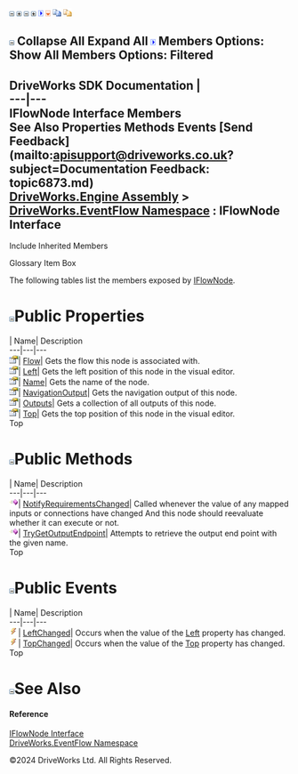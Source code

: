 ![](dotnetimages/collapse.gif) ![](dotnetimages/expand.gif) ![](dotnetimages/collapse.gif) ![](dotnetimages/expand.gif) ![](dotnetimages/drpdown.gif) ![](dotnetimages/drpdown_orange.gif) ![](dotnetimages/copycode.gif) ![](dotnetimages/copycodeHighlight.gif)

![](dotnetimages/collapse.gif) Collapse All Expand All ![](dotnetimages/drpdown.gif) Members Options: Show All  Members Options: Filtered   
---  
DriveWorks SDK Documentation  |   
---|---  
IFlowNode Interface Members   
See Also Properties Methods Events [Send Feedback](mailto:apisupport@driveworks.co.uk?subject=Documentation Feedback: topic6873.md)  
[DriveWorks.Engine Assembly](topic2156.md) > [DriveWorks.EventFlow Namespace](topic6871.md) : IFlowNode Interface  
---  
  
Include Inherited Members    


Glossary Item Box

The following tables list the members exposed by [IFlowNode](topic6873.md).

# ![](dotnetimages/collapse.gif)Public Properties

| Name| Description  
---|---|---  
![ Property](dotnetimages/Property.gif)| [Flow](topic6880.md)| Gets the flow this node is associated with.   
![ Property](dotnetimages/Property.gif)| [Left](topic6881.md)| Gets the left position of this node in the visual editor.   
![ Property](dotnetimages/Property.gif)| [Name](topic6882.md)| Gets the name of the node.   
![ Property](dotnetimages/Property.gif)| [NavigationOutput](topic6883.md)| Gets the navigation output of this node.   
![ Property](dotnetimages/Property.gif)| [Outputs](topic6884.md)| Gets a collection of all outputs of this node.   
![ Property](dotnetimages/Property.gif)| [Top](topic6885.md)| Gets the top position of this node in the visual editor.   
Top

# ![](dotnetimages/collapse.gif)Public Methods

| Name| Description  
---|---|---  
![ Method](dotnetimages/Method.gif)| [NotifyRequirementsChanged](topic6878.md)| Called whenever the value of any mapped inputs or connections have changed And this node should reevaluate whether it can execute or not.   
![ Method](dotnetimages/Method.gif)| [TryGetOutputEndpoint](topic6879.md)| Attempts to retrieve the output end point with the given name.   
Top

# ![](dotnetimages/collapse.gif)Public Events

| Name| Description  
---|---|---  
![ Event](dotnetimages/Event.gif)| [LeftChanged](topic6886.md)| Occurs when the value of the [Left](topic6881.md) property has changed.   
![ Event](dotnetimages/Event.gif)| [TopChanged](topic6887.md)| Occurs when the value of the [Top](topic6885.md) property has changed.   
Top

# ![](dotnetimages/collapse.gif)See Also

#### Reference

[IFlowNode Interface](topic6873.md)   
[DriveWorks.EventFlow Namespace](topic6871.md)

©2024 DriveWorks Ltd. All Rights Reserved.
